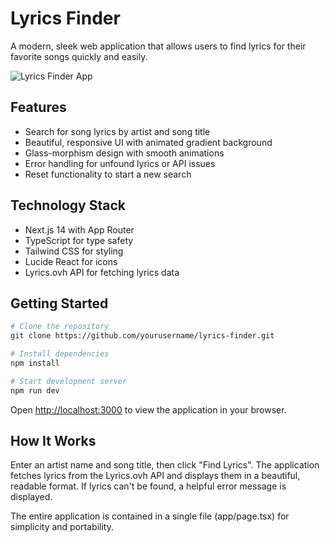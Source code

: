 # Lyrics Finder

A modern, sleek web application that allows users to find lyrics for their favorite songs quickly and easily.

![Lyrics Finder App](https://www.shutterstock.com/image-vector/music-notes-wave-musical-on-260nw-1994426396.jpg)

## Features

- Search for song lyrics by artist and song title
- Beautiful, responsive UI with animated gradient background
- Glass-morphism design with smooth animations
- Error handling for unfound lyrics or API issues
- Reset functionality to start a new search

## Technology Stack

- Next.js 14 with App Router
- TypeScript for type safety
- Tailwind CSS for styling
- Lucide React for icons
- Lyrics.ovh API for fetching lyrics data

## Getting Started

```bash
# Clone the repository
git clone https://github.com/yourusername/lyrics-finder.git

# Install dependencies
npm install

# Start development server
npm run dev
```

Open [http://localhost:3000](http://localhost:3000) to view the application in your browser.

## How It Works

Enter an artist name and song title, then click "Find Lyrics". The application fetches lyrics from the Lyrics.ovh API and displays them in a beautiful, readable format. If lyrics can't be found, a helpful error message is displayed.

The entire application is contained in a single file (app/page.tsx) for simplicity and portability.

